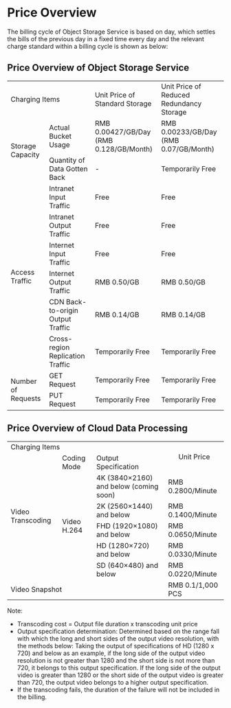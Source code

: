 # Price Overview

The billing cycle of Object Storage Service is based on day, which settles the bills of the previous day in a fixed time every day and the relevant charge standard within a billing cycle is shown as below:

## Price Overview of Object Storage Service

<table>
 <tr>
  <td colspan="2">Charging Items</td>
  <td>Unit Price of Standard Storage</td>
  <td>Unit Price of Reduced Redundancy Storage</td>
 </tr>
 <tr>
  <td rowspan="2">Storage Capacity</td>
  <td>Actual Bucket Usage</td>
  <td>RMB 0.00427/GB/Day <br> (RMB 0.128/GB/Month)</td>
  <td>RMB 0.00233/GB/Day <br> (RMB 0.07/GB/Month)</td>
 </tr>
 <tr>
  <td>Quantity of Data Gotten Back</td>
  <td>-</td>
  <td>Temporarily Free</td>
 </tr>
 <tr>
  <td rowspan="6">Access Traffic</td>
  <td>Intranet Input Traffic</td>
  <td>Free</td>
  <td>Free</td>
 </tr>
 <tr>
  <td>Intranet Output Traffic</td>
  <td>Free</td>
  <td>Free</td>
 </tr>
 <tr>
  <td>Internet Input Traffic</td>
  <td>Free</td>
  <td>Free</td>
 </tr>
 <tr>
  <td>Internet Output Traffic</td>
  <td>RMB 0.50/GB</td>
  <td>RMB 0.50/GB</td>
 </tr>
 <tr>
  <td>CDN Back-to-origin Output Traffic</td>
  <td>RMB 0.14/GB</td>
  <td>RMB 0.14/GB</td>
 </tr>
 <tr>
  <td>Cross-region Replication Traffic</td>
  <td>Temporarily Free</td>
  <td>Temporarily Free</td>
 </tr>
 <tr>
  <td rowspan="2">Number of Requests</td>
  <td>GET Request</td>
  <td>Temporarily Free</td>
  <td>Temporarily Free</td>
 </tr>
 <tr>
  <td>PUT Request</td>
  <td>Temporarily Free</td>
  <td>Temporarily Free</td>
 </tr>
</table>

## Price Overview of Cloud Data Processing

<table>
 <tr>
  <td colspan="3">Charging Items</td>
  <td rowspan="2" align="center">Unit Price</td>
 </tr>
 <tr>
  <td rowspan="6">Video Transcoding</td>
  <td>Coding Mode</td>
  <td>Output Specification</td>  
 </tr>
 <tr>
  <td rowspan="5">Video H.264</td>
  <td>4K (3840×2160) and below (coming soon)</td>
  <td>RMB 0.2800/Minute</td>
 </tr>
 <tr>
  <td>2K (2560×1440) and below</td>
  <td>RMB 0.1400/Minute</td>
 </tr>
 <tr>
  <td>FHD (1920×1080) and below</td>
  <td>RMB 0.0650/Minute</td>
 </tr>
 <tr>
  <td>HD (1280×720) and below</td>
  <td>RMB 0.0330/Minute</td>
 <tr>
  <td>SD (640×480) and below</td>
  <td>RMB 0.0220/Minute</td>
 </tr>
 <tr>
  <td colspan="3">Video Snapshot</td>
  <td>RMB 0.1/1,000 PCS</td>
 </tr>
<table>

Note:

- Transcoding cost = Output file duration x transcoding unit price
- Output specification determination: Determined based on the range fall with which the long and short sides of the output video resolution, with the methods below: Taking the output of specifications of HD (1280 x 720) and below as an example, if the long side of the output video resolution is not greater than 1280 and the short side is not more than 720, it belongs to this output specification. If the long side of the output video is greater than 1280 or the short side of the output video is greater than 720, the output video belongs to a higher output specification.
- If the transcoding fails, the duration of the failure will not be included in the billing.

